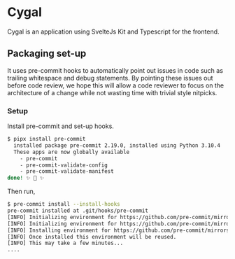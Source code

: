 # Cygal
Cygal is an application using SvelteJs Kit and Typescript for the frontend.

## Packaging set-up
It uses pre-commit hooks to automatically point out issues in code such as trailing whitespace and debug statements.
By pointing these issues out before code review, we hope this will allow a code reviewer to focus on the architecture of a change while not wasting time with trivial style nitpicks.

### Setup
Install pre-commit and set-up hooks.

```bash
$ pipx install pre-commit
  installed package pre-commit 2.19.0, installed using Python 3.10.4
  These apps are now globally available
    - pre-commit
    - pre-commit-validate-config
    - pre-commit-validate-manifest
done! ✨ 🌟 ✨
```

Then run,

```bash
$ pre-commit install --install-hooks
pre-commit installed at .git/hooks/pre-commit
[INFO] Initializing environment for https://github.com/pre-commit/mirrors-eslint.
[INFO] Initializing environment for https://github.com/pre-commit/mirrors-eslint:eslint-config-airbnb-base@15.0.0,eslint-config-airbnb-typescript@17.0.0,eslint-loader@1.6.1,eslint-plugin-import@2.26.0,eslint-plugin-prettier@4.0.0,eslint@8.15.0.
[INFO] Installing environment for https://github.com/pre-commit/mirrors-eslint.
[INFO] Once installed this environment will be reused.
[INFO] This may take a few minutes...
....
```
